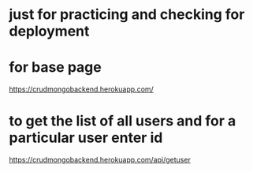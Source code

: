 # just for practicing and checking for deployment

# for base page
<https://crudmongobackend.herokuapp.com/>

# to get the list of all users and for a particular user enter id
<https://crudmongobackend.herokuapp.com/api/getuser>
